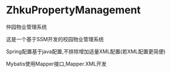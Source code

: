 # ZhkuPropertyManagement
仲园物业管理系统

这是一个基于SSM开发的校园物业管理系统

Spring配置基于java配置,不排除增加适量XML配置(若XML配置更简便)

Mybatis使用Mapper接口,Mapper.XML开发
